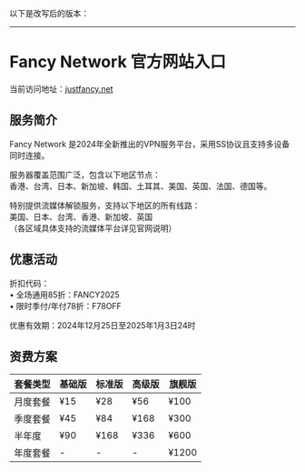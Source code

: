 以下是改写后的版本：

---

# Fancy Network 官方网站入口

当前访问地址：[justfancy.net](https://url.gogogomiao.one/QYTN)

## 服务简介

Fancy Network 是2024年全新推出的VPN服务平台，采用SS协议且支持多设备同时连接。

服务器覆盖范围广泛，包含以下地区节点：  
香港、台湾、日本、新加坡、韩国、土耳其、美国、英国、法国、德国等。

特别提供流媒体解锁服务，支持以下地区的所有线路：  
美国、日本、台湾、香港、新加坡、英国  
（各区域具体支持的流媒体平台详见官网说明）

## 优惠活动

折扣代码：  
• 全场通用85折：FANCY2025  
• 限时季付/年付78折：F78OFF  

优惠有效期：2024年12月25日至2025年1月3日24时

## 资费方案

| 套餐类型 | 基础版 | 标准版 | 高级版 | 旗舰版 |
|----------|--------|--------|--------|--------|
| 月度套餐 | ¥15    | ¥28    | ¥56    | ¥100   |
| 季度套餐 | ¥45    | ¥84    | ¥168   | ¥300   |
| 半年度  | ¥90    | ¥168   | ¥336   | ¥600   |
| 年度套餐 | -       | -       | -       | ¥1200  |